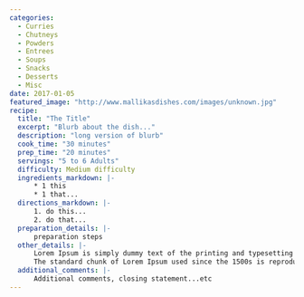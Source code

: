 ```yaml
--- 
categories: 
  - Curries
  - Chutneys
  - Powders
  - Entrees
  - Soups
  - Snacks
  - Desserts
  - Misc
date: 2017-01-05
featured_image: "http://www.mallikasdishes.com/images/unknown.jpg"
recipe:
  title: "The Title"
  excerpt: "Blurb about the dish..."
  description: "long version of blurb"
  cook_time: "30 minutes"
  prep_time: "20 minutes"
  servings: "5 to 6 Adults"
  difficulty: Medium difficulty
  ingredients_markdown: |-
      * 1 this
      * 1 that...
  directions_markdown: |-
      1. do this...
      2. do that...
  preparation_details: |-
      preparation steps
  other_details: |-
      Lorem Ipsum is simply dummy text of the printing and typesetting industry. Lorem Ipsum has been the industry's standard dummy text ever since the 1500s, when an unknown printer took a galley of type and scrambled it to make a type specimen book. It has survived not only five centuries, but also the leap into electronic typesetting, remaining essentially unchanged. It was popularised in the 1960s with the release of Letraset sheets containing Lorem Ipsum passages, and more recently with desktop publishing software like Aldus PageMaker including versions of Lorem Ipsum.
      The standard chunk of Lorem Ipsum used since the 1500s is reproduced below for those interested. Sections 1.10.32 and 1.10.33 from "de Finibus Bonorum et Malorum" by Cicero are also reproduced in their exact original form, accompanied by English versions from the 1914 translation by H. Rackham.
  additional_comments: |-
      Additional comments, closing statement...etc
---
```

